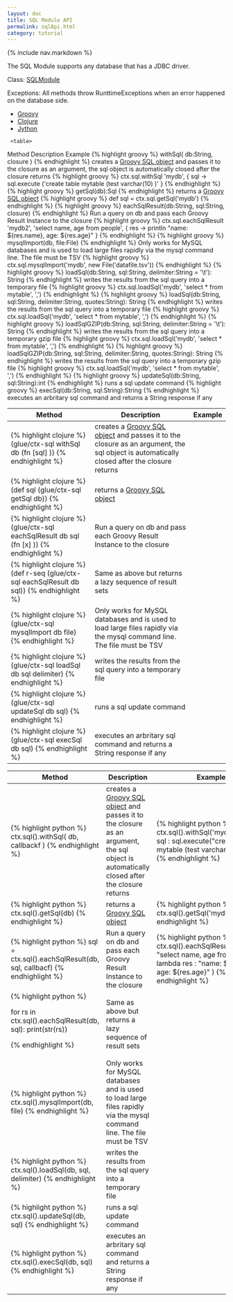 ```yaml
---
layout: doc
title: SQL Module API
permalink: sqlApi.html
category: tutorial
---
```



{% include nav.markdown %}


The SQL Module supports any database that has a JDBC driver.


Class: [SQLModule](https://github.com/gerritjvv/glue/blob/master/core/glue-modules/src/main/groovy/org/glue/modules/SqlModule.groovy)

Exceptions: All methods throw RunttimeExceptions when an error happened on the database side.


<div id="tabs" style="width:100%">
  <ul>
    <li><a href="#tabs-1">Groovy</a></li>
    <li><a href="#tabs-2">Clojure</a></li>
    <li><a href="#tabs-3">Jython</a></li>
  </ul>
  <div id="tabs-1">


     <table>
<thead>
<tr>
<th>Method </th>
<th> Description </th>
<th> Example </th>
</tr>
</thead>
<tbody>
<tr>
<td>
{% highlight groovy %} 
withSql( db:String, closure ) 
{% endhighlight %} 
</td>
<td> creates a <a href="http://groovy.codehaus.org/api/groovy/sql/Sql.html">Groovy SQL object</a> and passes it to the closure as an argument, the sql object is automatically closed after the closure returns  </td>
<td>{% highlight groovy %}  ctx.sql.withSql 'mydb', { sql -> sql.execute ('create table mytable (test varchar(10) )' } {% endhighlight %} </td>
</tr>
<tr>
<td> {% highlight groovy %} getSql(db):Sql {% endhighlight %} </td>
<td> returns a <a href="http://groovy.codehaus.org/api/groovy/sql/Sql.html">Groovy SQL object</a> </td>
<td> {% highlight groovy %} def sql = ctx.sql.getSql('mydb') {% endhighlight %} </td>
</tr>
<tr>
<td> {% highlight groovy %} eachSqlResult(db:String, sql:String, closure) {% endhighlight %} </td>
<td> Run a query on db and pass each Groovy Result Instance to the closure </td>
<td> {% highlight groovy %} ctx.sql.eachSqlResult 'mydb2', 'select name, age from people', { res -> println "name: ${res.name}, age: ${res.age}" } {% endhighlight %} </td>
</tr>
<tr>
<td> {% highlight groovy %} mysqlImport(db, file:File) {% endhighlight %} </td>
<td> Only works for MySQL databases and is used to load large files rapidly via the mysql command line. The file must be TSV </td>
<td> {% highlight groovy %} ctx.sql.mysqlImport('mydb', new File('datafile.tsv')) {% endhighlight %} </td>
</tr>
<tr>
<td> {% highlight groovy %} loadSql(db:String, sql:String, delimiter:String = '\t'): String {% endhighlight %}</td>
<td> writes the results from the sql query into a temporary file</td>
<td> {% highlight groovy %} ctx.sql.loadSql('mydb', 'select * from mytable', ',') {% endhighlight %}</td>
</tr>
<tr>
<td> {% highlight groovy %} loadSql(db:String, sql:String, delimiter:String, quotes:String): String {% endhighlight %}</td>
<td> writes the results from the sql query into a temporary file</td>
<td> {% highlight groovy %} ctx.sql.loadSql('mydb', 'select * from mytable', ',') {% endhighlight %}</td>
</tr>
<tr>
<td> {% highlight groovy %} loadSqlGZIP(db:String, sql:String, delimiter:String = '\t'): String {% endhighlight %}</td>
<td> writes the results from the sql query into a temporary gzip file</td>
<td> {% highlight groovy %} ctx.sql.loadSql('mydb', 'select * from mytable', ',') {% endhighlight %}</td>
</tr>
<tr>
<td> {% highlight groovy %} loadSqlGZIP(db:String, sql:String, delimiter:String, quotes:String): String {% endhighlight %}</td>
<td> writes the results from the sql query into a temporary gzip file</td>
<td> {% highlight groovy %} ctx.sql.loadSql('mydb', 'select * from mytable', ',') {% endhighlight %}</td>
</tr>
<tr>
<td> {% highlight groovy %} updateSql(db:String, sql:String):int {% endhighlight %}</td>
<td> runs a sql update command </td>
<td> </td>
</tr>
<tr>
<td> {% highlight groovy %} execSql(db:String, sql:String):String {% endhighlight %}</td>
<td> executes an arbritary sql command and returns a String response if any </td>
<td></td>
</tr>
</tbody>
</table>



  </div>
  <div id="tabs-2">

<table>
<thead>
<tr>
<th>Method </th>
<th> Description </th>
<th> Example </th>
</tr>
</thead>
<tbody>
<tr>
<td> {% highlight clojure %}  (glue/ctx-sql withSql db (fn [sql] )) {% endhighlight %}</td>
<td> creates a <a href="http://groovy.codehaus.org/api/groovy/sql/Sql.html">Groovy SQL object</a> and passes it to the closure as an argument, the sql object is automatically closed after the closure returns  </td>
<td>  </td>
</tr>
<tr>
<td>  {% highlight clojure %} (def sql (glue/ctx-sql getSql db)) {% endhighlight %} </td>
<td> returns a <a href="http://groovy.codehaus.org/api/groovy/sql/Sql.html">Groovy SQL object</a> </td>
<td> </td>
</tr>
<tr>
<td>  {% highlight clojure %} (glue/ctx-sql eachSqlResult db sql (fn [x] )) {% endhighlight %}</td>
<td> Run a query on db and pass each Groovy Result Instance to the closure </td>
<td> </td>
</tr>
<tr>
<td>  {% highlight clojure %} (def r-seq (glue/ctx-sql eachSqlResult db sql)) {% endhighlight %}</td>
<td> Same as above but returns a lazy sequence of result sets </td>
<td></td>
</tr>
<tr>
<td>  {% highlight clojure %} (glue/ctx-sql mysqlImport db file) {% endhighlight %}</td>
<td> Only works for MySQL databases and is used to load large files rapidly via the mysql command line. The file must be TSV </td>
<td> </td>
</tr>
<tr>
<td>  {% highlight clojure %} (glue/ctx-sql loadSql db sql delimiter) {% endhighlight %}</td>
<td> writes the results from the sql query into a temporary file</td>
<td> </td>
</tr>
<tr>
<td>  {% highlight clojure %} (glue/ctx-sql updateSql db sql) {% endhighlight %} </td>
<td> runs a sql update command </td>
<td></td>
</tr>
<tr>
<td> {% highlight clojure %}  (glue/ctx-sql execSql db  sql) {% endhighlight %} </td>
<td> executes an arbritary sql command and returns a String response if any </td>
<td></td>
</tr>
</tbody>
</table>
  
  </div>
  <div id="tabs-3">

<table>
<thead>
<tr>
<th> Method </th>
<th> Description </th>
<th> Example </th>
</tr>
</thead>
<tbody>
<tr>
<td> {% highlight python %} ctx.sql().withSql( db, callbackf ) {% endhighlight %} </td>
<td> creates a <a href="http://groovy.codehaus.org/api/groovy/sql/Sql.html">Groovy SQL object</a> and passes it to the closure as an argument, the sql object is automatically closed after the closure returns  </td>
<td>  {% highlight python %} ctx.sql().withSql('mydb', lambda sql : sql.execute("create table mytable (test varchar(10) )") )  {% endhighlight %}</td>
</tr>
<tr>
<td> {% highlight python %} ctx.sql().getSql(db) {% endhighlight %}</td>
<td> returns a <a href="http://groovy.codehaus.org/api/groovy/sql/Sql.html">Groovy SQL object</a> </td>
<td>  {% highlight python %} def sql = ctx.sql().getSql('mydb') {% endhighlight %}</td>
</tr>
<tr>
<td>  {% highlight python %} sql = ctx.sql().eachSqlResult(db, sql, callbacf) {% endhighlight %}</td>
<td> Run a query on db and pass each Groovy Result Instance to the closure </td>
<td>  {% highlight python %} ctx.sql().eachSqlResult("mydb2", "select name, age from people", lambda res : "name: ${res.name}, age: ${res.age}" ) {% endhighlight %}</td>
</tr>
<tr>
<td> {% highlight python %} 

for rs in ctx.sql().eachSqlResult(db, sql):
    print(str(rs))

{% endhighlight %}</td>
<td> Same as above but returns a lazy sequence of result sets </td>
<td></td>
</tr>
<tr>
<td>  {% highlight python %} ctx.sql().mysqlImport(db, file) {% endhighlight %}</td>
<td> Only works for MySQL databases and is used to load large files rapidly via the mysql command line. The file must be TSV </td>
<td></td>
</tr>
<tr>
<td> {% highlight python %}  ctx.sql().loadSql(db, sql, delimiter) {% endhighlight %}</td>
<td> writes the results from the sql query into a temporary file</td>
<td></td>
</tr>
<tr>
<td> {% highlight python %} ctx.sql().updateSql(db, sql) {% endhighlight %}</td>
<td> runs a sql update command </td>
<td></td>
</tr>
<tr>
<td>  {% highlight python %} ctx.sql().execSql(db, sql) {% endhighlight %}</td>
<td> executes an arbritary sql command and returns a String response if any </td>
<td></td>
</tr>
</tbody>
</table>

  </div>
  
</div>
